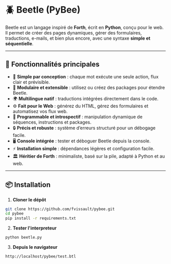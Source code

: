 # 🪲 Beetle (PyBee)

Beetle est un langage inspiré de **Forth**, écrit en **Python**, conçu pour le web.  
Il permet de créer des pages dynamiques, gérer des formulaires, traductions, e-mails, et bien plus encore, avec une syntaxe **simple et séquentielle**.

---

## 🚀 Fonctionnalités principales

- 🧠 **Simple par conception** : chaque mot exécute une seule action, flux clair et prévisible.  
- 🔗 **Modulaire et extensible** : utilisez ou créez des packages pour étendre Beetle.  
- 🌍 **Multilingue natif** : traductions intégrées directement dans le code.  
- ⚙️ **Fait pour le Web** : générez du HTML, gérez des formulaires et automatisez vos flux web.  
- 🧩 **Programmable et introspectif** : manipulation dynamique de séquences, instructions et packages.  
- 🔒 **Précis et robuste** : système d’erreurs structuré pour un débogage facile.  
- 🖥️ **Console intégrée** : tester et déboguer Beetle depuis la console.  
- ⚡ **Installation simple** : dépendances légères et configuration facile.  
- 🏛️ **Héritier de Forth** : minimaliste, basé sur la pile, adapté à Python et au web.

---

## 📦 Installation

1. **Cloner le dépôt**
```bash
git clone https://github.com/fvissault/pybee.git
cd pybee
pip install -r requirements.txt
```

2. **Tester l'interpreteur**
```bash
python beetle.py
```

3. **Depuis le navigateur**
```bash
http://localhost/pybee/test.btl
```
